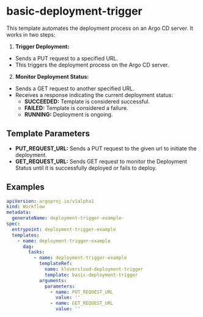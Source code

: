 # basic-deployment-trigger

This template automates the deployment process on an Argo CD server. It works in two steps:

1.  **Trigger Deployment:**

- Sends a PUT request to a specified URL.
- This triggers the deployment process on the Argo CD server.
2.  **Monitor Deployment Status:**

- Sends a GET request to another specified URL.
- Receives a response indicating the current deployment status:
  -   **SUCCEEDED:** Template is considered successful.
  -   **FAILED:** Template is considered a failure.
  -   **RUNNING:** Deployment is ongoing.


## Template Parameters

- **PUT_REQUEST_URL:** Sends a PUT request to the given url to initiate the deployment.
- **GET_REQUEST_URL:** Sends GET request to monitor the Deployment Status until it is successfully deployed or fails to deploy.

## Examples
```yaml  
apiVersion: argoproj.io/v1alpha1
kind: Workflow
metadata:
  generateName: deployment-trigger-example-
spec:
  entrypoint: deployment-trigger-example
  templates:
    - name: deployment-trigger-example
      dag:
        tasks:
          - name: deployment-trigger-example
            templateRef:
              name: klovercloud-deployment-trigger
              template: basic-deployment-trigger
            arguments:
              parameters:
                - name: PUT_REQUEST_URL
                  value: ''
                - name: GET_REQUEST_URL
                  value: ''
```